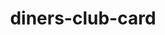 ---
title: diners-club-card
unicode_regular: 
unicode_bold: 
unicode_solid: 
unicode_brand: \eb03
---